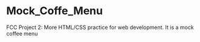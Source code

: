 # Mock_Coffe_Menu
FCC Project 2: More HTML/CSS practice for web development. It is a mock coffee menu
